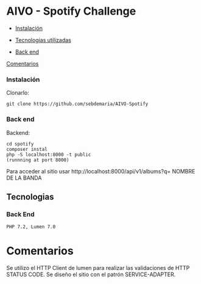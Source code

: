 # AIVO - Spotify Challenge

  - [Instalación](#instalacion)

  - [Tecnologias utilizadas](#Tecnologias)
  - [Back end](#back-end)

[Comentarios](#comentarios)


### Instalación

Clonarlo:

```
git clone https://github.com/sebdemaria/AIVO-Spotify
```

### Back end

Backend:

```
cd spotify
composer instal
php -S localhost:8000 -t public
(runnning at port 8000)
```
Para acceder al sitio usar http://localhost:8000/api/v1/albums?q= NOMBRE DE LA BANDA

## Tecnologias

### Back End
```
PHP 7.2, Lumen 7.0
```

# Comentarios

Se utilizo el HTTP Client de lumen para realizar las validaciones de HTTP STATUS CODE.
Se diseño el sitio con el patrón SERVICE-ADAPTER.
